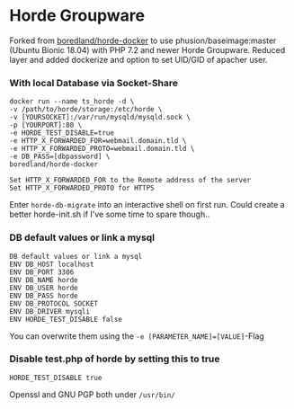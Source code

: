 Horde Groupware
==============
Forked from [boredland/horde-docker](https://github.com/boredland/horde-docker) to use phusion/baseimage:master (Ubuntu Bionic 18.04) with PHP 7.2 and newer Horde Groupware. Reduced layer and added dockerize and option to set UID/GID of apacher user.

### With local Database via Socket-Share
```
docker run --name ts_horde -d \
-v /path/to/horde/storage:/etc/horde \
-v [YOURSOCKET]:/var/run/mysqld/mysqld.sock \
-p [YOURPORT]:80 \
-e HORDE_TEST_DISABLE=true 
-e HTTP_X_FORWARDED_FOR=webmail.domain.tld \
-e HTTP_X_FORWARDED_PROTO=webmail.domain.tld \
-e DB_PASS=[dbpassword] \
boredland/horde-docker
```

```
Set HTTP_X_FORWARDED_FOR to the Romote address of the server
Set HTTP_X_FORWARDED_PROTO for HTTPS
```

Enter `horde-db-migrate` into an interactive shell on first run. Could create a better horde-init.sh if I've some time to spare though..
### DB default values or link a mysql
```
DB default values or link a mysql
ENV DB_HOST localhost
ENV DB_PORT 3306
ENV DB_NAME horde
ENV DB_USER horde
ENV DB_PASS horde
ENV DB_PROTOCOL SOCKET
ENV DB_DRIVER mysqli
ENV HORDE_TEST_DISABLE false
```
You can overwrite them using the `-e [PARAMETER_NAME]=[VALUE]`-Flag

### Disable test.php of horde by setting this to true
```HORDE_TEST_DISABLE true```

Openssl and GNU PGP both under ```/usr/bin/``` 
